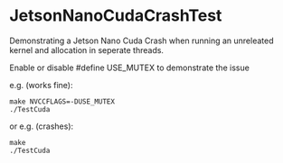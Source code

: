# JetsonNanoCudaCrashTest
Demonstrating a Jetson Nano Cuda Crash when running an unreleated kernel and allocation in seperate threads. 

Enable or disable #define USE_MUTEX to demonstrate the issue

e.g. (works fine):
```
make NVCCFLAGS=-DUSE_MUTEX
./TestCuda
```

or e.g. (crashes):
```
make
./TestCuda
```
